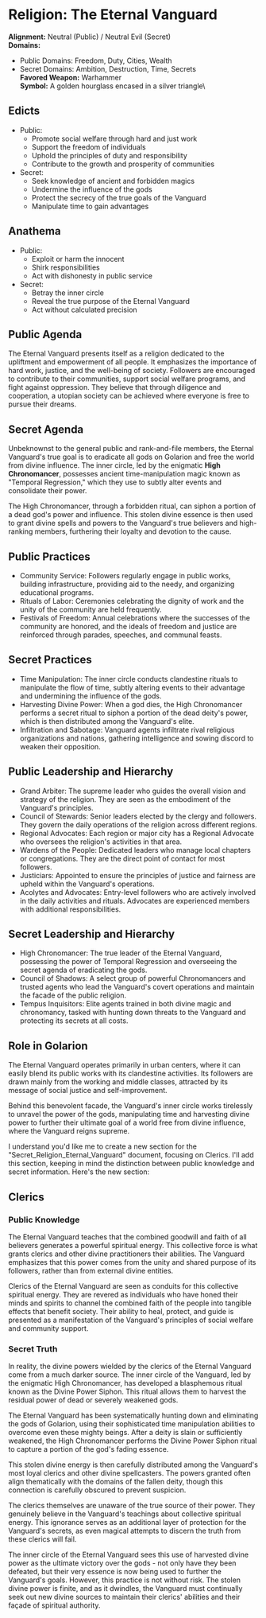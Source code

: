 # Religion: The Eternal Vanguard 
**Alignment:** Neutral (Public) / Neutral Evil (Secret)\
**Domains:** 
- Public Domains: Freedom, Duty, Cities, Wealth
- Secret Domains: Ambition, Destruction, Time, Secrets\
**Favored Weapon:** Warhammer \
**Symbol:** A golden hourglass encased in a silver triangle\

## Edicts
- Public:
    - Promote social welfare through hard and just work
    - Support the freedom of individuals  
    - Uphold the principles of duty and responsibility
    - Contribute to the growth and prosperity of communities
- Secret:
    - Seek knowledge of ancient and forbidden magics
    - Undermine the influence of the gods
    - Protect the secrecy of the true goals of the Vanguard
    - Manipulate time to gain advantages

## Anathema
- Public:
    - Exploit or harm the innocent
    - Shirk responsibilities 
    - Act with dishonesty in public service
- Secret:
    - Betray the inner circle
    - Reveal the true purpose of the Eternal Vanguard
    - Act without calculated precision

## Public Agenda
The Eternal Vanguard presents itself as a religion dedicated to the upliftment and empowerment of all people. It emphasizes the importance of hard work, justice, and the well-being of society. Followers are encouraged to contribute to their communities, support social welfare programs, and fight against oppression. They believe that through diligence and cooperation, a utopian society can be achieved where everyone is free to pursue their dreams.

## Secret Agenda
Unbeknownst to the general public and rank-and-file members, the Eternal Vanguard's true goal is to eradicate all gods on Golarion and free the world from divine influence. The inner circle, led by the enigmatic **High Chronomancer**, possesses ancient time-manipulation magic known as "Temporal Regression," which they use to subtly alter events and consolidate their power.

The High Chronomancer, through a forbidden ritual, can siphon a portion of a dead god's power and influence. This stolen divine essence is then used to grant divine spells and powers to the Vanguard's true believers and high-ranking members, furthering their loyalty and devotion to the cause.

## Public Practices
- Community Service: Followers regularly engage in public works, building infrastructure, providing aid to the needy, and organizing educational programs.
- Rituals of Labor: Ceremonies celebrating the dignity of work and the unity of the community are held frequently.  
- Festivals of Freedom: Annual celebrations where the successes of the community are honored, and the ideals of freedom and justice are reinforced through parades, speeches, and communal feasts.

## Secret Practices
- Time Manipulation: The inner circle conducts clandestine rituals to manipulate the flow of time, subtly altering events to their advantage and undermining the influence of the gods.
- Harvesting Divine Power: When a god dies, the High Chronomancer performs a secret ritual to siphon a portion of the dead deity's power, which is then distributed among the Vanguard's elite.
- Infiltration and Sabotage: Vanguard agents infiltrate rival religious organizations and nations, gathering intelligence and sowing discord to weaken their opposition.

## Public Leadership and Hierarchy
- Grand Arbiter: The supreme leader who guides the overall vision and strategy of the religion. They are seen as the embodiment of the Vanguard's principles.
- Council of Stewards: Senior leaders elected by the clergy and followers. They govern the daily operations of the religion across different regions.
- Regional Advocates: Each region or major city has a Regional Advocate who oversees the religion's activities in that area. 
- Wardens of the People: Dedicated leaders who manage local chapters or congregations. They are the direct point of contact for most followers.
- Justiciars: Appointed to ensure the principles of justice and fairness are upheld within the Vanguard's operations.
- Acolytes and Advocates: Entry-level followers who are actively involved in the daily activities and rituals. Advocates are experienced members with additional responsibilities. 

## Secret Leadership and Hierarchy
- High Chronomancer: The true leader of the Eternal Vanguard, possessing the power of Temporal Regression and overseeing the secret agenda of eradicating the gods.
- Council of Shadows: A select group of powerful Chronomancers and trusted agents who lead the Vanguard's covert operations and maintain the facade of the public religion.
- Tempus Inquisitors: Elite agents trained in both divine magic and chronomancy, tasked with hunting down threats to the Vanguard and protecting its secrets at all costs.

## Role in Golarion
The Eternal Vanguard operates primarily in urban centers, where it can easily blend its public works with its clandestine activities. Its followers are drawn mainly from the working and middle classes, attracted by its message of social justice and self-improvement. 

Behind this benevolent facade, the Vanguard's inner circle works tirelessly to unravel the power of the gods, manipulating time and harvesting divine power to further their ultimate goal of a world free from divine influence, where the Vanguard reigns supreme.

I understand you'd like me to create a new section for the "Secret_Religion_Eternal_Vanguard" document, focusing on Clerics. I'll add this section, keeping in mind the distinction between public knowledge and secret information. Here's the new section:

## Clerics

### Public Knowledge
The Eternal Vanguard teaches that the combined goodwill and faith of all believers generates a powerful spiritual energy. This collective force is what grants clerics and other divine practitioners their abilities. The Vanguard emphasizes that this power comes from the unity and shared purpose of its followers, rather than from external divine entities.

Clerics of the Eternal Vanguard are seen as conduits for this collective spiritual energy. They are revered as individuals who have honed their minds and spirits to channel the combined faith of the people into tangible effects that benefit society. Their ability to heal, protect, and guide is presented as a manifestation of the Vanguard's principles of social welfare and community support.

### Secret Truth
In reality, the divine powers wielded by the clerics of the Eternal Vanguard come from a much darker source. The inner circle of the Vanguard, led by the enigmatic High Chronomancer, has developed a blasphemous ritual known as the Divine Power Siphon. This ritual allows them to harvest the residual power of dead or severely weakened gods.

The Eternal Vanguard has been systematically hunting down and eliminating the gods of Golarion, using their sophisticated time manipulation abilities to overcome even these mighty beings. After a deity is slain or sufficiently weakened, the High Chronomancer performs the Divine Power Siphon ritual to capture a portion of the god's fading essence.

This stolen divine energy is then carefully distributed among the Vanguard's most loyal clerics and other divine spellcasters. The powers granted often align thematically with the domains of the fallen deity, though this connection is carefully obscured to prevent suspicion.

The clerics themselves are unaware of the true source of their power. They genuinely believe in the Vanguard's teachings about collective spiritual energy. This ignorance serves as an additional layer of protection for the Vanguard's secrets, as even magical attempts to discern the truth from these clerics will fail.

The inner circle of the Eternal Vanguard sees this use of harvested divine power as the ultimate victory over the gods - not only have they been defeated, but their very essence is now being used to further the Vanguard's goals. However, this practice is not without risk. The stolen divine power is finite, and as it dwindles, the Vanguard must continually seek out new divine sources to maintain their clerics' abilities and their façade of spiritual authority.